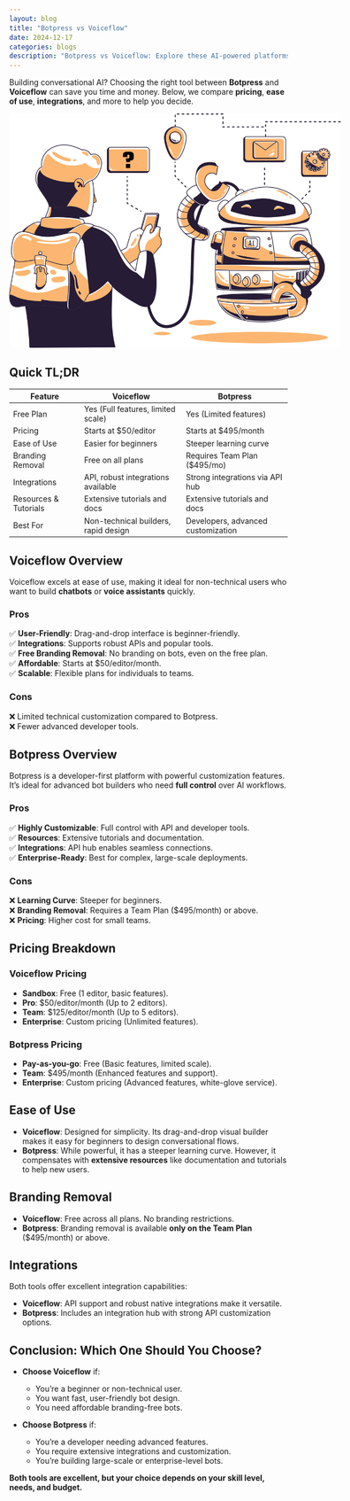 ```yaml
---
layout: blog
title: "Botpress vs Voiceflow"
date: 2024-12-17
categories: blogs
description: "Botpress vs Voiceflow: Explore these AI-powered platforms for building chatbots and voice assistants to optimize customer interactions."
---
```


Building conversational AI? Choosing the right tool between **Botpress** and **Voiceflow** can save you time and money. Below, we compare **pricing**, **ease of use**, **integrations**, and more to help you decide.

<div class="img-wrapper">
  <img style="max-width: 600px;" src="/assets/blogs/imgs/botpress-vs-voiceflow.svg" alt="chatbot" />
</div>

## Quick TL;DR

<div class="responsive-table">
  <table>
    <thead>
      <tr>
        <th>Feature</th>
        <th>Voiceflow</th>
        <th>Botpress</th>
      </tr>
    </thead>
    <tbody>
      <tr>
        <td>Free Plan</td>
        <td>Yes (Full features, limited scale)</td>
        <td>Yes (Limited features)</td>
      </tr>
      <tr>
        <td>Pricing</td>
        <td>Starts at $50/editor</td>
        <td>Starts at $495/month</td>
      </tr>
      <tr>
        <td>Ease of Use</td>
        <td>Easier for beginners</td>
        <td>Steeper learning curve</td>
      </tr>
      <tr>
        <td>Branding Removal</td>
        <td>Free on all plans</td>
        <td>Requires Team Plan ($495/mo)</td>
      </tr>
      <tr>
        <td>Integrations</td>
        <td>API, robust integrations available</td>
        <td>Strong integrations via API hub</td>
      </tr>
      <tr>
        <td>Resources & Tutorials</td>
        <td>Extensive tutorials and docs</td>
        <td>Extensive tutorials and docs</td>
      </tr>
      <tr>
        <td>Best For</td>
        <td>Non-technical builders, rapid design</td>
        <td>Developers, advanced customization</td>
      </tr>
    </tbody>
  </table>
</div>

## Voiceflow Overview

Voiceflow excels at ease of use, making it ideal for non-technical users who want to build **chatbots** or **voice assistants** quickly.

### **Pros**

✅ **User-Friendly**: Drag-and-drop interface is beginner-friendly.  
✅ **Integrations**: Supports robust APIs and popular tools.  
✅ **Free Branding Removal**: No branding on bots, even on the free plan.  
✅ **Affordable**: Starts at $50/editor/month.  
✅ **Scalable**: Flexible plans for individuals to teams.

### **Cons**

❌ Limited technical customization compared to Botpress.  
❌ Fewer advanced developer tools.

## Botpress Overview

Botpress is a developer-first platform with powerful customization features. It’s ideal for advanced bot builders who need **full control** over AI workflows.

### **Pros**

✅ **Highly Customizable**: Full control with API and developer tools.  
✅ **Resources**: Extensive tutorials and documentation.  
✅ **Integrations**: API hub enables seamless connections.  
✅ **Enterprise-Ready**: Best for complex, large-scale deployments.

### **Cons**

❌ **Learning Curve**: Steeper for beginners.  
❌ **Branding Removal**: Requires a Team Plan ($495/month) or above.  
❌ **Pricing**: Higher cost for small teams.

## Pricing Breakdown

### Voiceflow Pricing

- **Sandbox**: Free (1 editor, basic features).
- **Pro**: $50/editor/month (Up to 2 editors).
- **Team**: $125/editor/month (Up to 5 editors).
- **Enterprise**: Custom pricing (Unlimited features).

### Botpress Pricing

- **Pay-as-you-go**: Free (Basic features, limited scale).
- **Team**: $495/month (Enhanced features and support).
- **Enterprise**: Custom pricing (Advanced features, white-glove service).

## Ease of Use

- **Voiceflow**: Designed for simplicity. Its drag-and-drop visual builder makes it easy for beginners to design conversational flows.
- **Botpress**: While powerful, it has a steeper learning curve. However, it compensates with **extensive resources** like documentation and tutorials to help new users.

## Branding Removal

- **Voiceflow**: Free across all plans. No branding restrictions.
- **Botpress**: Branding removal is available **only on the Team Plan** ($495/month) or above.

## Integrations

Both tools offer excellent integration capabilities:

- **Voiceflow**: API support and robust native integrations make it versatile.
- **Botpress**: Includes an integration hub with strong API customization options.

## Conclusion: Which One Should You Choose?

- **Choose Voiceflow** if:

  - You’re a beginner or non-technical user.
  - You want fast, user-friendly bot design.
  - You need affordable branding-free bots.

- **Choose Botpress** if:
  - You’re a developer needing advanced features.
  - You require extensive integrations and customization.
  - You’re building large-scale or enterprise-level bots.

**Both tools are excellent, but your choice depends on your skill level, needs, and budget.**
